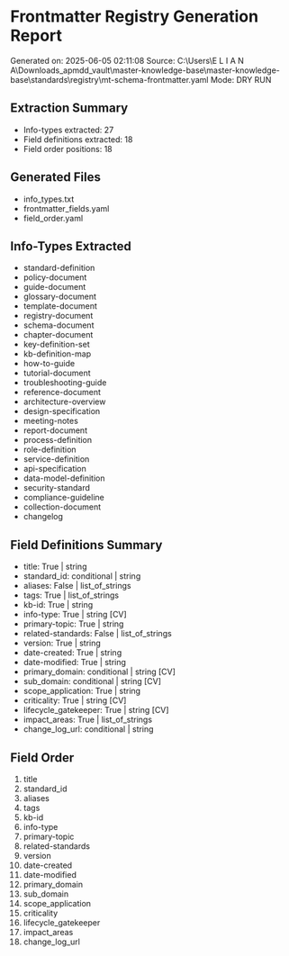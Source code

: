 # Frontmatter Registry Generation Report
Generated on: 2025-06-05 02:11:08
Source: C:\Users\E L I A N A\Downloads\_apmdd_vault\master-knowledge-base\master-knowledge-base\standards\registry\mt-schema-frontmatter.yaml
Mode: DRY RUN

## Extraction Summary
- Info-types extracted: 27
- Field definitions extracted: 18
- Field order positions: 18

## Generated Files
- info_types.txt
- frontmatter_fields.yaml
- field_order.yaml

## Info-Types Extracted
- standard-definition
- policy-document
- guide-document
- glossary-document
- template-document
- registry-document
- schema-document
- chapter-document
- key-definition-set
- kb-definition-map
- how-to-guide
- tutorial-document
- troubleshooting-guide
- reference-document
- architecture-overview
- design-specification
- meeting-notes
- report-document
- process-definition
- role-definition
- service-definition
- api-specification
- data-model-definition
- security-standard
- compliance-guideline
- collection-document
- changelog

## Field Definitions Summary
- title: True | string
- standard_id: conditional | string
- aliases: False | list_of_strings
- tags: True | list_of_strings
- kb-id: True | string
- info-type: True | string [CV]
- primary-topic: True | string
- related-standards: False | list_of_strings
- version: True | string
- date-created: True | string
- date-modified: True | string
- primary_domain: conditional | string [CV]
- sub_domain: conditional | string [CV]
- scope_application: True | string
- criticality: True | string [CV]
- lifecycle_gatekeeper: True | string [CV]
- impact_areas: True | list_of_strings
- change_log_url: conditional | string

## Field Order
 1. title
 2. standard_id
 3. aliases
 4. tags
 5. kb-id
 6. info-type
 7. primary-topic
 8. related-standards
 9. version
10. date-created
11. date-modified
12. primary_domain
13. sub_domain
14. scope_application
15. criticality
16. lifecycle_gatekeeper
17. impact_areas
18. change_log_url